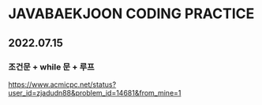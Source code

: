# JAVABAEKJOON CODING PRACTICE

## 2022.07.15

### 조건문 + while 문 + 루프
https://www.acmicpc.net/status?user_id=zjadudn88&problem_id=14681&from_mine=1
